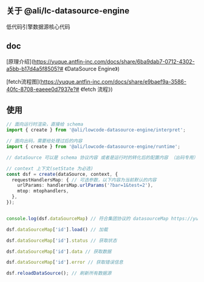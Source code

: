 ## 关于 @ali/lc-datasource-engine

低代码引擎数据源核心代码

## doc

[原理介绍](https://yuque.antfin-inc.com/docs/share/6ba9dab7-0712-4302-a5bb-b17d4a5f8505?# 《DataSource Engine》)


[fetch流程图](https://yuque.antfin-inc.com/docs/share/e9baef9a-3586-40fc-8708-eaeee0d7937e?# 《fetch 流程》)


## 使用

```ts
// 面向运行时渲染，直接给 schema
import { create } from '@ali/lowcode-datasource-engine/interpret'; 

// 面向出码，需要给处理过后的内容
import { create } from '@ali/lowcode-datasource-engine/runtime'; 

// dataSource 可以是 schema 协议内容 或者是运行时的转化后的配置内容 （出码专用）

// context 上下文(setState 为必选)
const dsf = create(dataSource, context, {
  requestHandlersMap: { // 可选参数，以下内容为当前默认的内容
    urlParams: handlersMap.urlParams('?bar=1&test=2'),
    mtop: mtophandlers,
  },
});


console.log(dsf.dataSourceMap) // 符合集团协议的 datasourceMap https://yuque.antfin-inc.com/mo/spec/spec-low-code-building-schema#QUSn5

dsf.dataSourceMap['id'].load() // 加载

dsf.dataSourceMap['id'].status // 获取状态

dsf.dataSourceMap['id'].data // 获取数据

dsf.dataSourceMap['id'].error // 获取错误信息 

dsf.reloadDataSource(); // 刷新所有数据源

```
